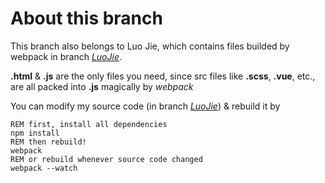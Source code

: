 # About this branch

This branch also belongs to Luo Jie, which contains files builded by webpack in branch *[LuoJie](https://github.com/a129123659/Xinfeng-Breakfast-Online-Orderer/tree/LuoJie)*.

**.html** & **.js** are the only files you need, since src files like **.scss**, **.vue**, etc., are all packed into **.js** magically by *webpack*

You can modify my source code (in branch *[LuoJie](https://github.com/a129123659/Xinfeng-Breakfast-Online-Orderer/tree/LuoJie)*) & rebuild it by

```batch
REM first, install all dependencies
npm install
REM then rebuild!
webpack
REM or rebuild whenever source code changed
webpack --watch
```
